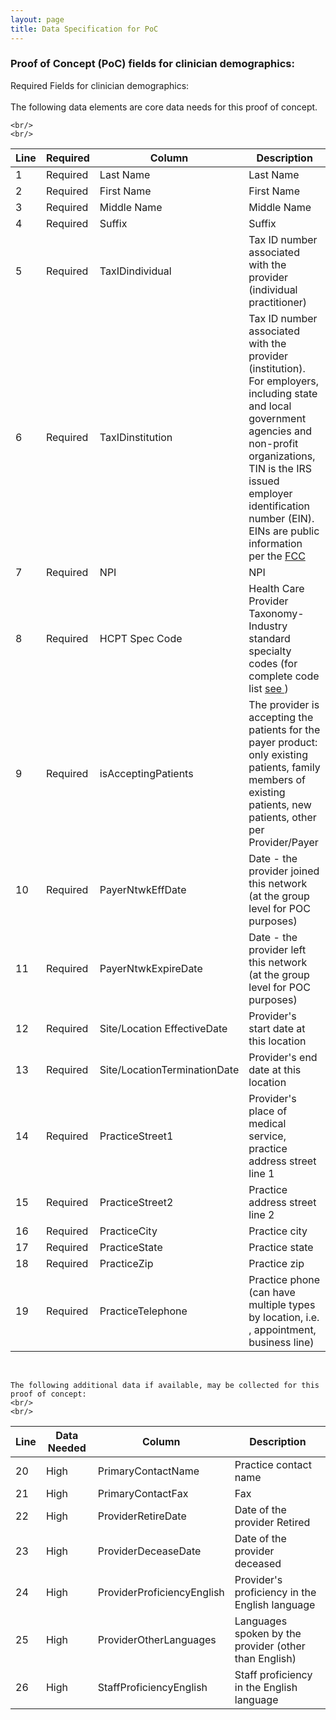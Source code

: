 ```yaml
---
layout: page
title: Data Specification for PoC
---
```


<div class="feature">
    <h3>Proof of Concept (PoC) fields for clinician demographics:</h3> Required Fields for clinician demographics:
    <br/>
    <br/> The following data elements are core data needs for this proof of concept.

    <br/>
    <br/>

</div>



| Line | Required | Column | Description |
|----|---------|--------|----------------------------------------|
| 1 | Required | Last Name| Last Name   |   
| 2 | Required | First Name| First Name   |   
| 3 | Required | Middle Name| Middle Name |   
| 4 | Required | Suffix| Suffix         |   
| 5 | Required | TaxIDindividual | Tax ID number associated with the provider (individual practitioner) |
| 6 | Required | TaxIDinstitution |Tax ID number associated with the provider (institution). For employers, including state and local government agencies and non-profit organizations, TIN is the IRS issued employer identification number (EIN). EINs are public information per the <a href="https://apps.fcc.gov/coresWeb/html/tin.html" target="_blank">FCC</a> |  
| 7 | Required | NPI| NPI |    
| 8 | Required | HCPT Spec Code| Health Care Provider Taxonomy- Industry standard specialty codes (for complete code list   <a href= "http://www.wpc-edi.com/reference/codelists/healthcare/health-care-provider-taxonomy-code-set/" target="_blank"> see </a> ) |   
| 9 | Required | isAcceptingPatients| The provider is accepting the patients for the payer product: only existing patients, family members of existing patients, new patients, other per Provider/Payer  |    
| 10 | Required | PayerNtwkEffDate| Date - the provider joined this network (at the group level for POC purposes) |    
| 11 | Required | PayerNtwkExpireDate| Date - the provider left this network (at the group level for POC purposes) |    
| 12 | Required | Site/Location EffectiveDate| Provider's start date at this location |    
| 13 | Required | Site/LocationTerminationDate| Provider's end date at this location  |    
| 14 | Required | PracticeStreet1 | Provider's place of medical service, practice address street line 1     |    
| 15 | Required | PracticeStreet2 | Practice address street line 2   |    
| 16 | Required | PracticeCity| Practice city |    
| 17 | Required | PracticeState| Practice state |    
| 18 | Required | PracticeZip| Practice zip   |    
| 19 | Required | PracticeTelephone | Practice phone (can have multiple types by location, i.e. , appointment, business line)   |    


<br/>
<div class="feature">

    The following additional data if available, may be collected for this proof of concept:
    <br/>
    <br/>
</div>

| Line | Data Needed | Column | Description |
|----|---------|--------|----------------------------------------|
| 20| High | PrimaryContactName| Practice contact name   |
| 21| High | PrimaryContactFax  | Fax   |   
| 22| High | ProviderRetireDate| Date of the provider Retired |   
| 23| High | ProviderDeceaseDate| Date of the provider deceased         |   
| 24| High | ProviderProficiencyEnglish| Provider's proficiency in the English language   |   
| 25| High | ProviderOtherLanguages| Languages spoken by the provider (other than English)   |   
| 26| High | StaffProficiencyEnglish| Staff proficiency in the English language |   


<br/>


